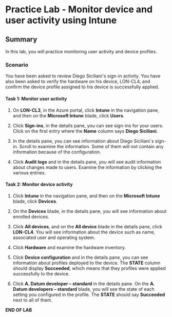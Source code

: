 # Practice Lab - Monitor device and user activity using Intune

## Summary

In this lab, you will practice monitoring user activity and device profiles.

### Scenario

You have been asked to review Diego Siciliani's sign-in activity.  You have also been asked to verify the hardware on his device, LON-CL4, and confirm the device profile assigned to his device is successfully applied. 

#### Task 1: Monitor user activity

1.  On **LON-CL3**, in the Azure portal, click **Intune** in the navigation
    pane, and then on the **Microsoft Intune** blade, click **Users**.

2.  Click **Sign-ins**, in the details pane, you can see sign-ins for your
    users. Click on the first entry where the **Name** column says **Diego
    Siciliani**.

3.  In the details pane, you can see information about Diego Siciliani´s
    sign-in. Scroll to examine the information. Some of them will not contain
    any information because of the configuration.

4.  Click **Audit logs** and in the details pane, you will see audit information
    about changes made to users. Examine the information by clicking the various
    entries.

#### Task 2: Monitor device activity

1.  Click **Intune** in the navigation pane, and then on the **Microsoft
    Intune** blade, click **Devices**.

2.  On the **Devices** blade, in the details pane, you will see information
    about enrolled devices.

3.  Click **All devices**, and on the **All device** blade in the details pane,
    click **LON-CL4**. You will see information about the device such as name,
    associated user and operating system.

4.  Click **Hardware** and examine the hardware inventory.

5.  Click **Device configuration** and in the details pane, you can see
    information about profiles deployed to the device. The **STATE** column
    should display **Succeeded**, which means that they profiles were applied
    successfully to the device.

6.  Click **A. Datum developer – standard** in the details pane. On the **A.
    Datum developers – standard** blade, you will see the state of each setting
    you configured in the profile. The **STATE** should say **Succeeded** next
    to all of them.

**END OF LAB**